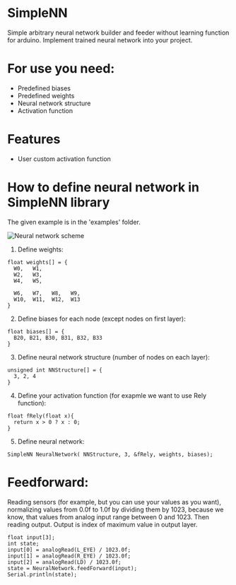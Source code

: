 # SimpleNN
Simple arbitrary neural network builder and feeder without learning function for arduino.
Implement trained neural network into your project.

# For use you need:
- Predefined biases
- Predefined weights
- Neural network structure
- Activation function

# Features
- User custom activation function

# How to define neural network in SimpleNN library
The given example is in the 'examples' folder.

![Neural network scheme](https://i.imgur.com/d9CD5Mm.jpg)

1. Define weights:
```
float weights[] = {
  W0,   W1,
  W2,   W3,
  W4,   W5,
  
  W6,   W7,   W8,   W9,
  W10,  W11,  W12,  W13
}
```

2. Define biases for each node (except nodes on first layer):
```
float biases[] = {
  B20, B21, B30, B31, B32, B33
}
```

3. Define neural network structure (number of nodes on each layer):
```
unsigned int NNStructure[] = {
  3, 2, 4
}
```
4. Define your activation function (for exapmle we want to use Rely function):
```
float fRely(float x){ 
  return x > 0 ? x : 0;
}
```
5. Define neural network:
```
SimpleNN NeuralNetwork( NNStructure, 3, &fRely, weights, biases);
```
# Feedforward:
Reading sensors (for example, but you can use your values as you want), normalizing values from 0.0f to 1.0f by dividing them by 1023, because we know, that values from analog input range between 0 and 1023. Then reading output. Output is index of maximum value in output layer.
```
float input[3];
int state;
input[0] = analogRead(L_EYE) / 1023.0f;
input[1] = analogRead(R_EYE) / 1023.0f;
input[2] = analogRead(LD) / 1023.0f;
state = NeuralNetwork.feedForward(input);
Serial.println(state);
```
